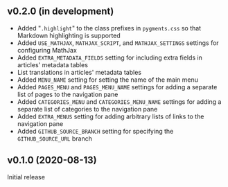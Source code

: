 v0.2.0 (in development)
-----------------------
- Added "`.highlight`" to the class prefixes in `pygments.css` so that Markdown
  highlighting is supported
- Added `USE_MATHJAX`, `MATHJAX_SCRIPT`, and `MATHJAX_SETTINGS` settings for
  configuring MathJax
- Added `EXTRA_METADATA_FIELDS` setting for including extra fields in articles'
  metadata tables
- List translations in articles' metadata tables
- Added `MENU_NAME` setting for setting the name of the main menu
- Added `PAGES_MENU` and `PAGES_MENU_NAME` settings for adding a separate list
  of pages to the navigation pane
- Added `CATEGORIES_MENU` and `CATEGORIES_MENU_NAME` settings for adding a
  separate list of categories to the navigation pane
- Added `EXTRA_MENUS` setting for adding arbitrary lists of links to the
  navigation pane
- Added `GITHUB_SOURCE_BRANCH` setting for specifying the `GITHUB_SOURCE_URL`
  branch

v0.1.0 (2020-08-13)
-------------------
Initial release
